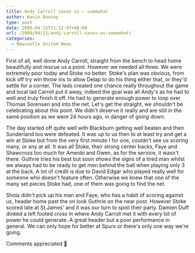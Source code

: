 ```yaml
---
title: Andy Carroll saves us – somewhat
author: Kevin Doocey
type: post
date: 2009-04-11T21:12:47+00:00
url: /2009/04/11/andy-carroll-saves-us-somewhat/
categories:
  - Newcastle United News
---
```


First of all, well done Andy Carroll, straight from the bench to head home beautifully and rescue us a point. However we needed all three. We were extremely poor today and Stoke no better. Stoke's plan was obvious, from kick off try win throw ins to allow Delap to do his thing either that, or they'd settle for a corner. The lads created one chance really throughout the game and local lad Carroll put it away, indeed the goal was all Andy's as he had to well and truly finish it off. He had to generate enough power to loop over Thomas Sorensen and into the net. Let's get the straight, we shouldn't be celebrating about this point. We didn't deserve it really and are still in the same position as we were 24 hours ago, in danger of going down.

The day started off quite well with Blackburn getting well beaten and then Sunderland too were defeated. It was up to us then to at least try and get a win at Stoke but from the very first minute I for one, couldn't see us scoring many, or any at all. It was all Stoke, their strong center backs, Faye and Shawcross too much for Ameobi and Owen, as for the service, it wasn't there. Guthrie tries his best but soon shows the signs of a tired man whilst we always had to be ready to get men behind the ball when playing only 3 at the back. A lot of credit is due to David Edgar who played really well for someone who doesn't feature often. Otherwise we knew that one of the many set pieces Stoke had, one of them was going to find the net.

Shola didn't pick up his man and Faye, who has a habit of scoring against us, header home past the on look Guthrie on the near post. However Stoke scored late at St.James' and it was our turn to spoil their party. Damien Duff dinked a left footed cross in where Andy Carroll met it with every bit of power he could generate. A great header but a poor performance in general. We can only hope for better at Spurs or there's only one way we're going.

Comments appreciated 🙂
